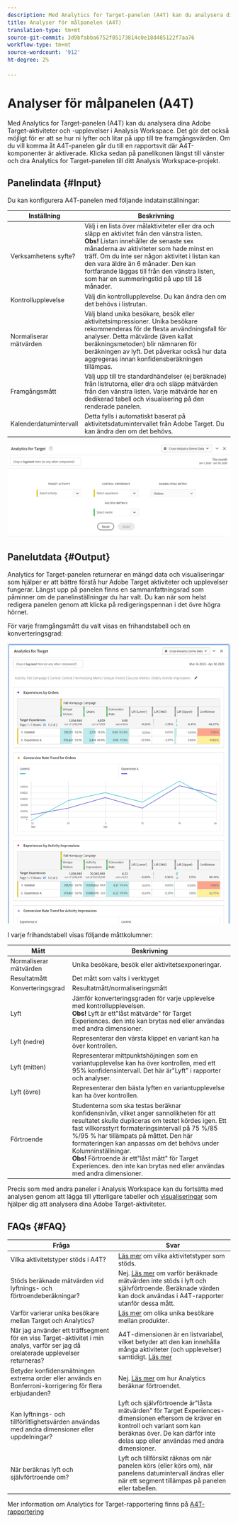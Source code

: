 ```yaml
---
description: Med Analytics for Target-panelen (A4T) kan du analysera dina Adobe Target-aktiviteter och -upplevelser i Analysis Workspace.
title: Analyser för målpanelen (A4T)
translation-type: tm+mt
source-git-commit: 3d9bfabba6752f85173814c0e18d485122f7aa76
workflow-type: tm+mt
source-wordcount: '912'
ht-degree: 2%

---
```



# Analyser för målpanelen (A4T)

Med Analytics for Target-panelen (A4T) kan du analysera dina Adobe Target-aktiviteter och -upplevelser i Analysis Workspace. Det gör det också möjligt för er att se hur ni lyfter och litar på upp till tre framgångsvärden. Om du vill komma åt A4T-panelen går du till en rapportsvit där A4T-komponenter är aktiverade. Klicka sedan på panelikonen längst till vänster och dra Analytics for Target-panelen till ditt Analysis Workspace-projekt.

## Panelindata {#Input}

Du kan konfigurera A4T-panelen med följande indatainställningar:

| Inställning | Beskrivning |
|---|---|
| Verksamhetens syfte? | Välj i en lista över målaktiviteter eller dra och släpp en aktivitet från den vänstra listen.<br>**Obs!** Listan innehåller de senaste sex månaderna av aktiviteter som hade minst en träff. Om du inte ser någon aktivitet i listan kan den vara äldre än 6 månader. Den kan fortfarande läggas till från den vänstra listen, som har en summeringstid på upp till 18 månader. |
| Kontrollupplevelse | Välj din kontrollupplevelse. Du kan ändra den om det behövs i listrutan. |
| Normaliserar mätvärden | Välj bland unika besökare, besök eller aktivitetsimpressioner. Unika besökare rekommenderas för de flesta användningsfall för analyser. Detta mätvärde (även kallat beräkningsmetoden) blir nämnaren för beräkningen av lyft. Det påverkar också hur data aggregeras innan konfidensberäkningen tillämpas. |
| Framgångsmått | Välj upp till tre standardhändelser (ej beräknade) från listrutorna, eller dra och släpp mätvärden från den vänstra listen. Varje mätvärde har en dedikerad tabell och visualisering på den renderade panelen. |
| Kalenderdatumintervall | Detta fylls i automatiskt baserat på aktivitetsdatumintervallet från Adobe Target. Du kan ändra den om det behövs. |

![Panel builder](assets/a4t-panel-builder2.png)

## Panelutdata {#Output}

Analytics for Target-panelen returnerar en mängd data och visualiseringar som hjälper er att bättre förstå hur Adobe Target aktiviteter och upplevelser fungerar. Längst upp på panelen finns en sammanfattningsrad som påminner om de panelinställningar du har valt. Du kan när som helst redigera panelen genom att klicka på redigeringspennan i det övre högra hörnet.

För varje framgångsmått du valt visas en frihandstabell och en konverteringsgrad:

![Återgiven](assets/a4t-rendered.png)


I varje frihandstabell visas följande måttkolumner:

| Mått | Beskrivning |
|---|---|
| Normaliserar mätvärden | Unika besökare, besök eller aktivitetsexponeringar. |
| Resultatmått | Det mått som valts i verktyget |
| Konverteringsgrad | Resultatmått/normaliseringsmått |
| Lyft | Jämför konverteringsgraden för varje upplevelse med kontrollupplevelsen.<br>**Obs!** Lyft är ett&quot;låst mätvärde&quot; för Target Experiences. den inte kan brytas ned eller användas med andra dimensioner. |
| Lyft (nedre) | Representerar den värsta klippet en variant kan ha över kontrollen. |
| Lyft (mitten) | Representerar mittpunktshöjningen som en variantupplevelse kan ha över kontrollen, med ett 95% konfidensintervall. Det här är&quot;Lyft&quot; i rapporter och analyser. |
| Lyft (övre) | Representerar den bästa lyften en variantupplevelse kan ha över kontrollen. |
| Förtroende | Studenterna som ska testas beräknar konfidensnivån, vilket anger sannolikheten för att resultatet skulle dupliceras om testet kördes igen. Ett fast villkorsstyrt formateringsintervall på 75 %/85 %/95 % har tillämpats på måttet. Den här formateringen kan anpassas om det behövs under Kolumninställningar. <br>**Obs!** Förtroende är ett&quot;låst mått&quot; för Target Experiences. den inte kan brytas ned eller användas med andra dimensioner. |

Precis som med andra paneler i Analysis Workspace kan du fortsätta med analysen genom att lägga till ytterligare tabeller och [visualiseringar](https://docs.adobe.com/content/help/en/analytics/analyze/analysis-workspace/visualizations/freeform-analysis-visualizations.html) som hjälper dig att analysera dina Adobe Target-aktiviteter.

## FAQs {#FAQ}

| Fråga | Svar |
|---|---|
| Vilka aktivitetstyper stöds i A4T? | [Läs mer](https://docs.adobe.com/content/help/en/target/using/integrate/a4t/a4t-faq/a4t-faq-activity-setup.html) om vilka aktivitetstyper som stöds. |
| Stöds beräknade mätvärden vid lyftnings- och förtroendeberäkningar? | Nej. [Läs mer](https://docs.adobe.com/content/help/en/target/using/integrate/a4t/a4t-faq/a4t-faq-lift-and-confidence.html) om varför beräknade mätvärden inte stöds i lyft och självförtroende. Beräknade värden kan dock användas i A4T-rapporter utanför dessa mått. |
| Varför varierar unika besökare mellan Target och Analytics? | [Läs mer](https://docs.adobe.com/content/help/en/target/using/integrate/a4t/a4t-faq/a4t-faq-viewing-reports.html) om olika unika besökare mellan produkter. |
| När jag använder ett träffsegment för en viss Target-aktivitet i min analys, varför ser jag då orelaterade upplevelser returneras? | A4T-dimensionen är en listvariabel, vilket betyder att den kan innehålla många aktiviteter (och upplevelser) samtidigt. [Läs mer](https://docs.adobe.com/content/help/en/target/using/integrate/a4t/a4t-faq/a4t-faq-viewing-reports.html) |
| Betyder konfidensmätningen extrema order eller används en Bonferroni-korrigering för flera erbjudanden? | Nej. [Läs mer](https://docs.adobe.com/content/help/en/target/using/integrate/a4t/a4t-faq/a4t-faq-lift-and-confidence.html) om hur Analytics beräknar förtroendet. |
| Kan lyftnings- och tillförlitlighetsvärden användas med andra dimensioner eller uppdelningar? | Lyft och självförtroende är&quot;låsta mätvärden&quot; för Target Experiences-dimensionen eftersom de kräver en kontroll och variant som kan beräknas över. De kan därför inte delas upp eller användas med andra dimensioner. |
| När beräknas lyft och självförtroende om? | Lyft och tillförsikt räknas om när panelen körs (eller körs om), när panelens datumintervall ändras eller när ett segment tillämpas på panelen eller tabellen. |

Mer information om Analytics for Target-rapportering finns på [A4T-rapportering](https://docs.adobe.com/content/help/en/target/using/integrate/a4t/reporting.html)

